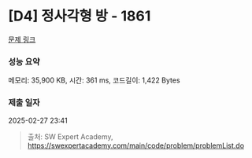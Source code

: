 # [D4] 정사각형 방 - 1861 

[문제 링크](https://swexpertacademy.com/main/code/problem/problemDetail.do?contestProbId=AV5LtJYKDzsDFAXc) 

### 성능 요약

메모리: 35,900 KB, 시간: 361 ms, 코드길이: 1,422 Bytes

### 제출 일자

2025-02-27 23:41



> 출처: SW Expert Academy, https://swexpertacademy.com/main/code/problem/problemList.do